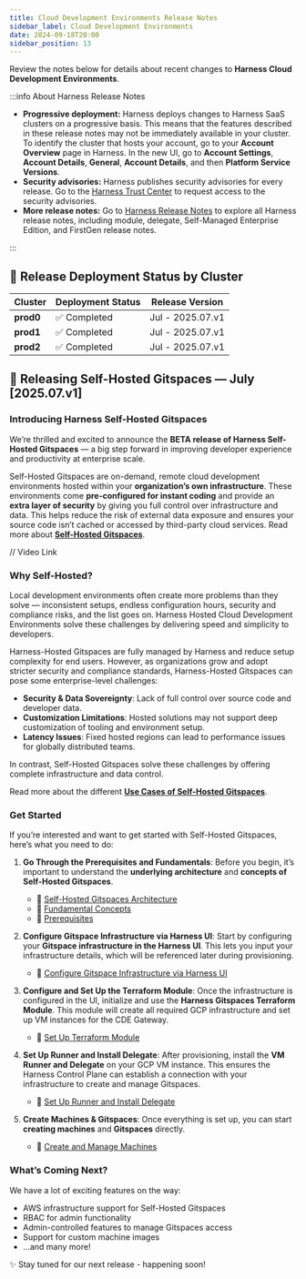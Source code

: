 ```yaml
---
title: Cloud Development Environments Release Notes
sidebar_label: Cloud Development Environments
date: 2024-09-18T20:00
sidebar_position: 13
---
```


<DocsButton icon = "fa-solid fa-square-rss" text="Subscribe via RSS" link="https://developer.harness.io/release-notes/cloud-developer-environment/rss.xml" />

Review the notes below for details about recent changes to **Harness Cloud Development Environments**.


:::info About Harness Release Notes

- **Progressive deployment:** Harness deploys changes to Harness SaaS clusters on a progressive basis. This means that the features described in these release notes may not be immediately available in your cluster. To identify the cluster that hosts your account, go to your **Account Overview** page in Harness. In the new UI, go to **Account Settings**, **Account Details**, **General**, **Account Details**, and then **Platform Service Versions**.
- **Security advisories:** Harness publishes security advisories for every release. Go to the [Harness Trust Center](https://trust.harness.io/?itemUid=c41ff7d5-98e7-4d79-9594-fd8ef93a2838&source=documents_card) to request access to the security advisories.
- **More release notes:** Go to [Harness Release Notes](/release-notes) to explore all Harness release notes, including module, delegate, Self-Managed Enterprise Edition, and FirstGen release notes.

:::

## 📌 Release Deployment Status by Cluster

| **Cluster** | **Deployment Status** | **Release Version** |
| ----------- | --------------------- | ------------------- |
| **prod0**   | ✅ Completed          | Jul - 2025.07.v1    |
| **prod1**   | ✅ Completed          | Jul - 2025.07.v1    |
| **prod2**   | ✅ Completed          | Jul - 2025.07.v1    |

## 🚀 Releasing Self-Hosted Gitspaces — July \[2025.07.v1]

### Introducing Harness Self-Hosted Gitspaces

We’re thrilled and excited to announce the **BETA release of Harness Self-Hosted Gitspaces** — a big step forward in improving developer experience and productivity at enterprise scale.

Self-Hosted Gitspaces are on-demand, remote cloud development environments hosted within your **organization’s own infrastructure**. These environments come **pre-configured for instant coding** and provide an **extra layer of security** by giving you full control over infrastructure and data. This helps reduce the risk of external data exposure and ensures your source code isn’t cached or accessed by third-party cloud services.
Read more about **[Self-Hosted Gitspaces](/docs/cloud-development-environments/introduction/self-hosted.md)**.

// Video Link

### Why Self-Hosted?

Local development environments often create more problems than they solve — inconsistent setups, endless configuration hours, security and compliance risks, and the list goes on.
Harness Hosted Cloud Development Environments solve these challenges by delivering speed and simplicity to developers.

Harness-Hosted Gitspaces are fully managed by Harness and reduce setup complexity for end users.
However, as organizations grow and adopt stricter security and compliance standards, Harness-Hosted Gitspaces can pose some enterprise-level challenges:

* **Security & Data Sovereignty**: Lack of full control over source code and developer data.
* **Customization Limitations**: Hosted solutions may not support deep customization of tooling and environment setup.
* **Latency Issues**: Fixed hosted regions can lead to performance issues for globally distributed teams.

In contrast, Self-Hosted Gitspaces solve these challenges by offering complete infrastructure and data control. 

Read more about the different **[Use Cases of Self-Hosted Gitspaces](/docs/cloud-development-environments/introduction/self-hosted.md#self-hosted-vs-harness-hosted-gitspaces)**.

### Get Started

If you’re interested and want to get started with Self-Hosted Gitspaces, here’s what you need to do:

1. **Go Through the Prerequisites and Fundamentals**: Before you begin, it’s important to understand the **underlying architecture** and **concepts of Self-Hosted Gitspaces**.

   * 🔗 [Self-Hosted Gitspaces Architecture](/docs/cloud-development-environments/deep-dive-into-gitspaces/self-hosted-architecture.md)
   * 🔗 [Fundamental Concepts](/docs/cloud-development-environments/self-hosted-gitspaces/fundamentals.md)
   * 🔗 [Prerequisites](/docs/cloud-development-environments/self-hosted-gitspaces/fundamentals.md#prerequisites)

2. **Configure Gitspace Infrastructure via Harness UI**: Start by configuring your **Gitspace infrastructure in the Harness UI**. This lets you input your infrastructure details, which will be referenced later during provisioning.

   * 🔗 [Configure Gitspace Infrastructure via Harness UI](/docs/cloud-development-environments/self-hosted-gitspaces/steps/gitspace-infra-ui.md)

3. **Configure and Set Up the Terraform Module**: Once the infrastructure is configured in the UI, initialize and use the **Harness Gitspaces Terraform Module**. This module will create all required GCP infrastructure and set up VM instances for the CDE Gateway.

   * 🔗 [Set Up Terraform Module](/docs/cloud-development-environments/self-hosted-gitspaces/steps/gitspace-infra-terraform.md)

4. **Set Up Runner and Install Delegate**: After provisioning, install the **VM Runner and Delegate** on your GCP VM instance. This ensures the Harness Control Plane can establish a connection with your infrastructure to create and manage Gitspaces.

   * 🔗 [Set Up Runner and Install Delegate](/docs/cloud-development-environments/self-hosted-gitspaces/steps/runner-delegate.md)

5. **Create Machines & Gitspaces**: Once everything is set up, you can start **creating machines** and **Gitspaces** directly.

   * 🔗 [Create and Manage Machines](/docs/cloud-development-environments/self-hosted-gitspaces/steps/manage-self-hosted.md)

### What’s Coming Next?

We have a lot of exciting features on the way:

* AWS infrastructure support for Self-Hosted Gitspaces
* RBAC for admin functionality
* Admin-controlled features to manage Gitspaces access
* Support for custom machine images
* …and many more!

✨ Stay tuned for our next release - happening soon!
